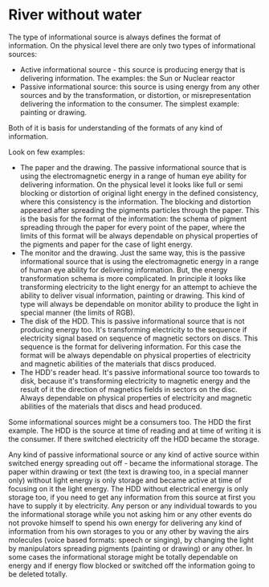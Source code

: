 # River without water

The type of informational source is always defines the format of information. On the physical level there are only two types of informational sources:

- Active informational source - this source is producing energy that is delivering information. The examples: the Sun or Nuclear reactor
- Passive informational source: this source is using energy from any other sources and by the transformation, or distortion, or misrepresentation delivering the information to the consumer. The simplest example: painting or drawing.

Both of it is basis for understanding of the formats of any kind of information.

Look on few examples:

- The paper and the drawing. The passive informational source that is using the electromagnetic energy in a range of human eye ability for delivering information. On the physical level it looks like full or semi blocking or distortion of original light energy in the defined consistency, where this consistency is the information. The blocking and distortion appeared after spreading the pigments particles through the paper. This is the basis for the format of the information: the schema of pigment spreading through the paper for every point of the paper, where the limits of this format will be always dependable on physical properties of the pigments and paper for the case of light energy.
- The monitor and the drawing. Just the same way, this is the passive informational source that is using the electromagnetic energy in a range of human eye ability for delivering information. But, the energy transformation schema is more complicated. In principle it looks like transforming electricity to the light energy for an attempt to achieve the ability to deliver visual information, painting or drawing. This kind of type will always be dependable on monitor ability to produce the light in special manner (the limits of RGB).
- The disk of the HDD. This is passive informational source that is not producing energy too. It's transforming electricity to the sequence if electricity signal based on sequence of magnetic sectors on discs. This sequence is the format for delivering information. For this case the format will be always dependable on physical properties of electricity and magnetic abilities of the materials that discs produced.
- The HDD's reader head. It's passive informational source too towards to disk, because it's transforming electricity to magnetic energy and the result of it the direction of magnetics fields in sectors on the disc. Always dependable on physical properties of electricity and magnetic abilities of the materials that discs and head produced.

Some informational sources might be a consumers too. The HDD the first example. The HDD is the source at time of reading and at time of writing it is the consumer. If there switched electricity off the HDD became the storage.

Any kind of passive informational source or any kind of active source within switched energy spreading out off - became the informational storage. The paper within drawing or text (the text is drawing too, in a special manner only) without light energy is only storage and became active at time of focusing on it the light energy. The HDD without electrical energy is only storage too, if you need to get any information from this source at first you have to supply it by electricity. Any person or any individual towards to you the informational storage while you not asking him or any other events do not provoke himself to spend his own energy for delivering any kind of information from his own storages to you or any other by waving the airs molecules (voice based formats: speech or singing), by changing the light by manipulators spreading pigments (painting or drawing) or any other. In some cases the informational storage might be totally dependable on energy and if energy flow blocked or switched off the information going to be deleted totally.
